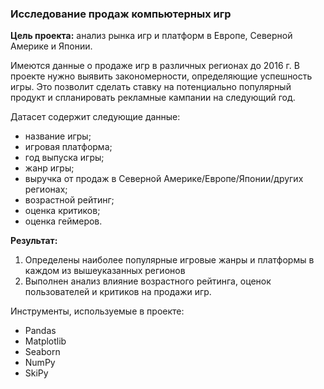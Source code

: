 ### Исследование продаж компьютерных игр

**Цель проекта:** анализ рынка игр и платформ в Европе, Северной Америке и Японии.

Имеются данные о продаже игр в различных регионах до 2016 г. В проекте нужно выявить закономерности, определяющие успешность игры. Это позволит сделать ставку на потенциально популярный продукт и спланировать рекламные кампании на следующий год.

Датасет содержит следующие данные:
* название игры;
* игровая платформа;
* год выпуска игры;
* жанр игры;
* выручка от продаж в Северной Америке/Европе/Японии/других регионах;
* возрастной рейтинг;
* оценка критиков;
* оценка геймеров.

**Результат:** 
1. Определены наиболее популярные игровые жанры и платформы в каждом из вышеуказанных регионов 
2. Выполнен анализ влияние возрастного рейтинга, оценок пользователей и критиков на продажи игр.

Инструменты, используемые в проекте:
- Pandas
- Matplotlib
- Seaborn
- NumPy
- SkiPy

